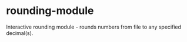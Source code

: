 # rounding-module
Interactive rounding module - rounds numbers from file to any specified decimal(s).
